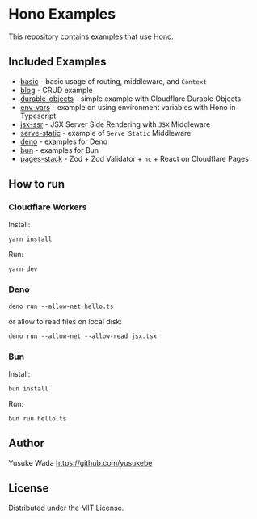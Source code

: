 # Hono Examples

This repository contains examples that use [Hono](https://hono.dev).

## Included Examples

* [basic](./basic/) - basic usage of routing, middleware, and `Context`
* [blog](./blog/) - CRUD example
* [durable-objects](./durable-objects/) - simple example with Cloudflare Durable Objects
* [env-vars](./env-vars/) - example on using environment variables with Hono in Typescript
* [jsx-ssr](./jsx-ssr/) - JSX Server Side Rendering with `JSX` Middleware
* [serve-static](./serve-static/) - example of `Serve Static` Middleware
* [deno](./deno/) - examples for Deno
* [bun](./bun/) - examples for Bun
* [pages-stack](./pages-stack/) - Zod + Zod Validator + `hc` + React on Cloudflare Pages

## How to run

### Cloudflare Workers

Install:

```
yarn install
```

Run:

```
yarn dev
```

### Deno

```
deno run --allow-net hello.ts
```

or allow to read files on local disk:

```
deno run --allow-net --allow-read jsx.tsx
```

### Bun

Install:

```
bun install
```

Run:

```
bun run hello.ts
```

## Author

Yusuke Wada https://github.com/yusukebe

## License

Distributed under the MIT License.
